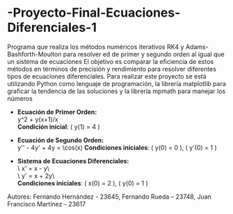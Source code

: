 # -Proyecto-Final-Ecuaciones-Diferenciales-1
Programa que realiza los métodos numéricos iterativos RK4 y Adams-Bashforth-Moulton para resolver ed de primer y segundo orden al igual que un sistema de ecuaciones 
El objetivo es comparar la eficiencia de estos métodos en términos de precisión y rendimiento para resolver diferentes tipos de ecuaciones diferenciales.
Para realizar este proyecto se está utilizando Python como lenguaje de programación, la librería matplotlib para graficar la tendencia de las soluciones y la librería mpmath para manejar los números

- **Ecuación de Primer Orden:**  
   y^2 + y(x+1)/x  
  **Condición inicial**: \( y(1) = 4 \)

- **Ecuación de Segundo Orden:**  
   y'' - 4y' + 4y = \cos(x)
  **Condiciones iniciales**: \( y(0) = 0 \), \( y'(0) = 1 \)

- **Sistema de Ecuaciones Diferenciales:**  
  \ x' = x - y\  
  \ y' = x + 2y\  
  **Condiciones iniciales**: \( x(0) = 2 \), \( y(0) = 1 \)



Autores: 
Fernando Hernández - 23645, 
Fernando Rueda – 23748, 
Juan Francisco Martínez - 23617 

